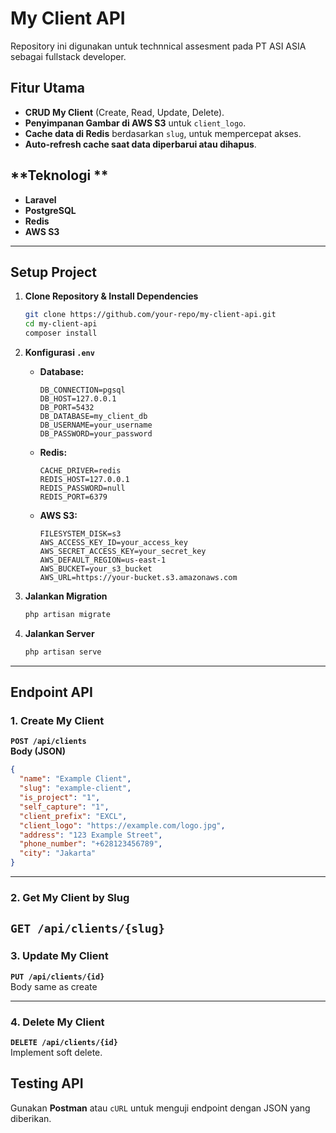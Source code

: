 # **My Client API**  

Repository ini digunakan untuk technnical assesment pada PT ASI ASIA sebagai fullstack developer.

## **Fitur Utama**  
- **CRUD My Client** (Create, Read, Update, Delete).  
- **Penyimpanan Gambar di AWS S3** untuk `client_logo`.  
- **Cache data di Redis** berdasarkan `slug`, untuk mempercepat akses.  
- **Auto-refresh cache saat data diperbarui atau dihapus**.  

## **Teknologi **  
- **Laravel** 
- **PostgreSQL** 
- **Redis** 
- **AWS S3** 

---

## **Setup Project**  

1. **Clone Repository & Install Dependencies**  
   ```sh
   git clone https://github.com/your-repo/my-client-api.git
   cd my-client-api
   composer install
   ```

2. **Konfigurasi `.env`**  
   - **Database:**  
     ```env
     DB_CONNECTION=pgsql
     DB_HOST=127.0.0.1
     DB_PORT=5432
     DB_DATABASE=my_client_db
     DB_USERNAME=your_username
     DB_PASSWORD=your_password
     ```
   - **Redis:**  
     ```env
     CACHE_DRIVER=redis
     REDIS_HOST=127.0.0.1
     REDIS_PASSWORD=null
     REDIS_PORT=6379
     ```
   - **AWS S3:**  
     ```env
     FILESYSTEM_DISK=s3
     AWS_ACCESS_KEY_ID=your_access_key
     AWS_SECRET_ACCESS_KEY=your_secret_key
     AWS_DEFAULT_REGION=us-east-1
     AWS_BUCKET=your_s3_bucket
     AWS_URL=https://your-bucket.s3.amazonaws.com
     ```

3. **Jalankan Migration**  
   ```sh
   php artisan migrate
   ```

4. **Jalankan Server**  
   ```sh
   php artisan serve
   ```

---

## **Endpoint API**  

### **1. Create My Client**  
**`POST /api/clients`**  
**Body (JSON)**  
```json
{
  "name": "Example Client",
  "slug": "example-client",
  "is_project": "1",
  "self_capture": "1",
  "client_prefix": "EXCL",
  "client_logo": "https://example.com/logo.jpg",
  "address": "123 Example Street",
  "phone_number": "+628123456789",
  "city": "Jakarta"
}
```
---

### **2. Get My Client by Slug**  
**`GET /api/clients/{slug}`**  
---

### **3. Update My Client**  
**`PUT /api/clients/{id}`**  
Body same as create

---

### **4. Delete My Client**  
**`DELETE /api/clients/{id}`**  
Implement soft delete.


## **Testing API**  
Gunakan **Postman** atau `cURL` untuk menguji endpoint dengan JSON yang diberikan.  
